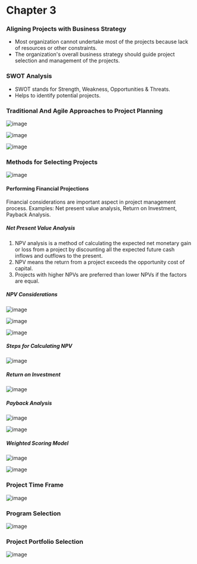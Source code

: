 # Chapter 3

### Aligning Projects with Business Strategy
- Most organization cannot undertake most of the projects because lack of resources or other constraints.
- The organization's overall business strategy should guide project selection and management of the projects.

### SWOT Analysis
- SWOT stands for Strength, Weakness, Opportunities & Threats.
- Helps to identify potential projects.

### Traditional And Agile Approaches to Project Planning
![image](https://github.com/TheDaniel3131/project-management-notes-and-others/assets/71692327/53a1ca79-ce9d-4d9e-8143-2bfce17fc997)

![image](https://github.com/TheDaniel3131/project-management-notes-and-others/assets/71692327/0a7c9053-4a61-456e-a5f2-8fa576cc4fa7)

![image](https://github.com/TheDaniel3131/project-management-notes-and-others/assets/71692327/7091e766-28ea-46a3-97df-579f77a5a8c3)

### Methods for Selecting Projects
![image](https://github.com/TheDaniel3131/project-management-notes-and-others/assets/71692327/6dfb9827-32b3-4f12-84e1-39484a67d48d)

#### Performing Financial Projections
Financial considerations are important aspect in project management process. Examples: Net present value analysis, Return on Investment, Payback Analysis.

##### Net Present Value Analysis
1. NPV analysis is a method of calculating the expected net monetary gain or loss from a project by discounting all the expected future cash inflows and outflows to the present.
2. NPV means the return from a project exceeds the opportunity cost of capital.
3. Projects with higher NPVs are preferred than lower NPVs if the factors are equal.

##### NPV Considerations
![image](https://github.com/TheDaniel3131/project-management-notes-and-others/assets/71692327/ceb97805-1e2f-4394-97a9-4775c5f9b8b9)

![image](https://github.com/TheDaniel3131/project-management-notes-and-others/assets/71692327/5de4ed60-c6ba-477e-94c9-acae48450a75)

![image](https://github.com/TheDaniel3131/project-management-notes-and-others/assets/71692327/0f16c7ad-f91c-46f2-a648-2b943cfc0065)

##### Steps for Calculating NPV
![image](https://github.com/TheDaniel3131/project-management-notes-and-others/assets/71692327/61394619-88cc-44e1-b875-39885be24153)

##### Return on Investment
![image](https://github.com/TheDaniel3131/project-management-notes-and-others/assets/71692327/1cccf829-5a41-44a2-9bf4-e4b0f3d0fd24)

##### Payback Analysis
![image](https://github.com/TheDaniel3131/project-management-notes-and-others/assets/71692327/7e00eb8b-3bd3-40bc-b728-4104d303044f)

![image](https://github.com/TheDaniel3131/project-management-notes-and-others/assets/71692327/4ac9b53c-7c01-49aa-bf89-f86cbd72973c)

##### Weighted Scoring Model
![image](https://github.com/TheDaniel3131/project-management-notes-and-others/assets/71692327/f59197ac-9f1e-4de9-a332-c3c8f28a7be4)

![image](https://github.com/TheDaniel3131/project-management-notes-and-others/assets/71692327/ce988496-430d-491f-94f4-04adce16e08e)

### Project Time Frame
![image](https://github.com/TheDaniel3131/project-management-notes-and-others/assets/71692327/e3870fb5-83ac-4982-86bf-58fdf050995d)

### Program Selection
![image](https://github.com/TheDaniel3131/project-management-notes-and-others/assets/71692327/63c0c6ac-80e4-4633-828a-4db045ede5d7)

### Project Portfolio Selection
![image](https://github.com/TheDaniel3131/project-management-notes-and-others/assets/71692327/7eb609b9-a438-4995-8bc7-8851f242b98a)





